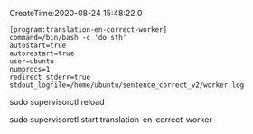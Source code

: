 CreateTime:2020-08-24 15:48:22.0

```
[program:translation-en-correct-worker]
command=/bin/bash -c 'do sth'
autostart=true
autorestart=true
user=ubuntu
numprocs=1
redirect_stderr=true
stdout_logfile=/home/ubuntu/sentence_correct_v2/worker.log
```

sudo supervisorctl reload

sudo supervisorctl start translation-en-correct-worker